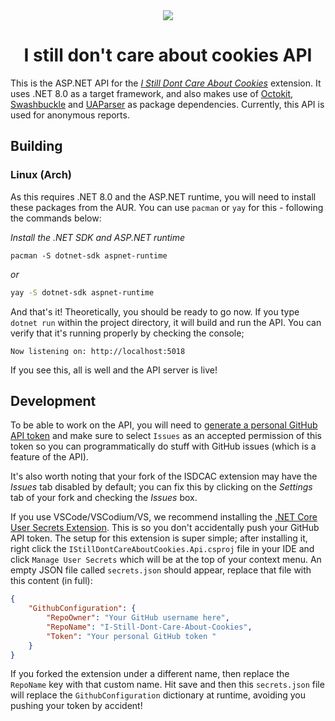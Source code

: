 <div align="center">

<image src="docs/images/extension-icon-128.png">

# I still don't care about cookies API

</div>

This is the ASP.NET API for the _[I Still Dont Care About Cookies](https://github.com/OhMyGuus/I-Still-Dont-Care-About-Cookies)_ extension. It uses .NET 8.0 as a target framework, and also makes use of [Octokit](https://github.com/octokit/octokit.net), [Swashbuckle](https://github.com/domaindrivendev/Swashbuckle.AspNetCore) and [UAParser](https://github.com/ua-parser/uap-csharp) as package dependencies. Currently, this API is used for anonymous reports.

## Building
### Linux (Arch)
As this requires .NET 8.0 and the ASP.NET runtime, you will need to install these packages from the AUR. You can use `pacman` or `yay` for this - following the commands below:

_Install the .NET SDK and ASP.NET runtime_
```
pacman -S dotnet-sdk aspnet-runtime
```
_or_
```bash
yay -S dotnet-sdk aspnet-runtime
```

And that's it! Theoretically, you should be ready to go now. If you type `dotnet run` within the project directory, it will build and run the API. You can verify that it's running properly by checking the console;
```
Now listening on: http://localhost:5018
```
If you see this, all is well and the API server is live!

## Development
To be able to work on the API, you will need to [generate a personal GitHub API token](https://github.com/settings/tokens?type=beta) and make sure to select `Issues` as an accepted permission of this token so you can programmatically do stuff with GitHub issues (which is a feature of the API).

It's also worth noting that your fork of the ISDCAC extension may have the _Issues_ tab disabled by default; you can fix this by clicking on the _Settings_ tab of your fork and checking the _Issues_ box.

If you use VSCode/VSCodium/VS, we recommend installing the [.NET Core User Secrets Extension](https://marketplace.visualstudio.com/items?itemName=adrianwilczynski.user-secrets). This is so you don't accidentally push your GitHub API token. The setup for this extension is super simple; after installing it, right click the `IStillDontCareAboutCookies.Api.csproj` file in your IDE and click `Manage User Secrets` which will be at the top of your context menu. An empty JSON file called `secrets.json` should appear, replace that file with this content (in full):

```json
{
    "GithubConfiguration": {
        "RepoOwner": "Your GitHub username here",
        "RepoName": "I-Still-Dont-Care-About-Cookies",
        "Token": "Your personal GitHub token "
    }
}
```

If you forked the extension under a different name, then replace the `RepoName` key with that custom name. Hit save and then this `secrets.json` file will replace the `GithubConfiguration` dictionary at runtime, avoiding you pushing your token by accident!
